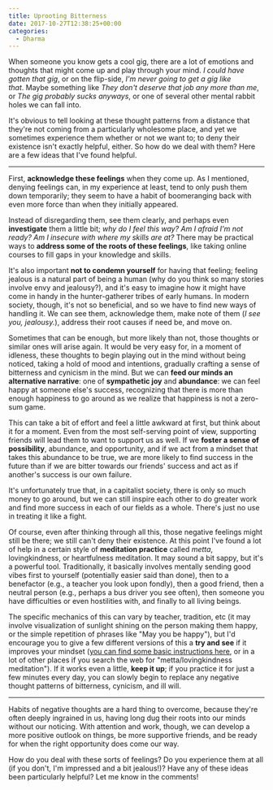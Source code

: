 ```yaml
---
title: Uprooting Bitterness
date: 2017-10-27T12:38:25+00:00
categories:
  - Dharma
---
```

When someone you know gets a cool gig, there are a lot of emotions and thoughts that might come up and play through your mind. <em>I could have gotten that gig</em>, or on the flip-side, <em>I'm never going to get a gig like that</em>. Maybe something like <em>They don't deserve that job any more than me</em>, or <em>The gig probably sucks anyways</em>, or one of several other mental rabbit holes we can fall into.
<!--more-->
It's obvious to tell looking at these thought patterns from a distance that they're not coming from a particularly wholesome place, and yet we sometimes experience them whether or not we want to; to deny their existence isn't exactly helpful, either. So how do we deal with them? Here are a few ideas that I've found helpful.

<hr />

First, <strong>acknowledge these feelings</strong> when they come up. As I mentioned, denying feelings can, in my experience at least, tend to only push them down temporarily; they seem to have a habit of boomeranging back with even more force than when they initially appeared.

Instead of disregarding them, see them clearly, and perhaps even <strong>investigate</strong> them a little bit; <em>why do I feel this way</em><em>? Am I afraid I'm not ready? Am I insecure with where my skills are at?</em> There may be practical ways to <strong>address some of the roots of these feelings</strong>, like taking online courses to fill gaps in your knowledge and skills.

It's also important <strong>not to condemn yourself</strong> for having that feeling; feeling jealous is a natural part of being a human (why do you think so many stories involve envy and jealousy?), and it's easy to imagine how it might have come in handy in the hunter-gatherer tribes of early humans. In modern society, though, it's not so beneficial, and so we have to find new ways of handling it. We can see them, acknowledge them, make note of them (<em>I see you, jealousy.</em>), address their root causes if need be, and move on.

Sometimes that can be enough, but more likely than not, those thoughts or similar ones will arise again. It would be very easy for, in a moment of idleness, these thoughts to begin playing out in the mind without being noticed, taking a hold of mood and intentions, gradually crafting a sense of bitterness and cynicism in the mind. But we can <strong>feed our minds an alternative narrative</strong>: one of <strong>sympathetic joy</strong> and <strong>abundance</strong>: we can feel happy at someone else's success, recognizing that there is more than enough happiness to go around as we realize that happiness is not a zero-sum game.

This can take a bit of effort and feel a little awkward at first, but think about it for a moment. Even from the most self-serving point of view, supporting friends will lead them to want to support us as well. If we <strong>foster a sense of possibility</strong>, abundance, and opportunity, and if we act from a mindset that takes this abundance to be true, we are more likely to find success in the future than if we are bitter towards our friends' success and act as if another's success is our own failure.

It's unfortunately true that, in a capitalist society, there is only so much money to go around, but we can still inspire each other to do greater work and find more success in each of our fields as a whole. There's just no use in treating it like a fight.

Of course, even after thinking through all this, those negative feelings might still be there; we still can't deny their existence. At this point I've found a lot of help in a certain style of <strong>meditation practice</strong> called <em>metta</em>, lovingkindness, or heartfulness meditation. It may sound a bit sappy, but it's a powerful tool. Traditionally, it basically involves mentally sending good vibes first to yourself (potentially easier said than done), then to a benefactor (e.g., a teacher you look upon fondly), then a good friend, then a neutral person (e.g., perhaps a bus driver you see often), then someone you have difficulties or even hostilities with, and finally to all living beings.

The specific mechanics of this can vary by teacher, tradition, etc (it may involve visualization of sunlight shining on the person making them happy, or the simple repetition of phrases like "May you be happy"), but I'd encourage you to give a few different versions of this a <strong>try and see</strong> if it improves your mindset (<a href="http://www.contemplativemind.org/practices/tree/loving-kindness">you can find some basic instructions here</a>, or in a lot of other places if you search the web for "metta/lovingkindness meditation"). If it works even a little, <strong>keep it up</strong>; if you practice it for just a few minutes every day, you can slowly begin to replace any negative thought patterns of bitterness, cynicism, and ill will.

<hr />

Habits of negative thoughts are a hard thing to overcome, because they're often deeply ingrained in us, having long dug their roots into our minds without our noticing. With attention and work, though, we can develop a more positive outlook on things, be more supportive friends, and be ready for when the right opportunity does come our way.

How do you deal with these sorts of feelings? Do you experience them at all (if you don't, I'm impressed and a bit jealous!)? Have any of these ideas been particularly helpful? Let me know in the comments!

